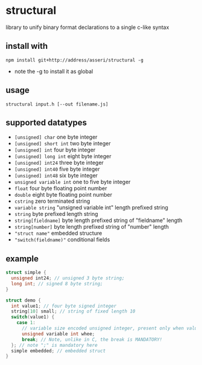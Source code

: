 # structural
library to unify binary format declarations to a single c-like syntax

## install with
`npm install git+http://address/asseri/structural -g`
- note the -g to install it as global

## usage
`structural input.h [--out filename.js]`

## supported datatypes

- `[unsigned] char` one byte integer
- `[unsigned] short int` two byte integer
- `[unsigned] int` four byte integer
- `[unsigned] long int` eight byte integer
- `[unsigned] int24` three byte integer
- `[unsigned] int40` five byte integer
- `[unsigned] int48` six byte integer
- `unsigned variable int` one to five byte integer
- `float` four byte floating point number
- `double` eight byte floating point number
- `cstring` zero terminated string
- `variable string` "unsigned variable int" length prefixed string
- `string` byte prefixed length string
- `string[fieldname]` byte length prefixed string of "fieldname" length
- `string[number]` byte length prefixed string of "number" length
- `"struct name"` embedded structure
- `"switch(fieldname)"` conditional fields

## example

```c
struct simple {
  unsigned int24; // unsigned 3 byte string;
  long int; // signed 8 byte string;
}

struct demo {
  int value1; // four byte signed integer
  string[10] small; // string of fixed length 10
  switch(value1) {
    case 1:
      // variable size encoded unsigned integer, present only when value1 = 1
      unsigned variable int whee;
      break; // Note, unlike in C, the break is MANDATORY!
  }; // note ";" is mandatory here
  simple embedded; // embedded struct
}
```